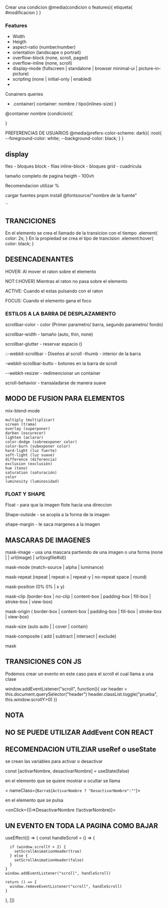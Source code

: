 Crear una condicion @media(condicion o features){
    etiqueta{
        #modificacion
    }
}

### Features
- Width
- Heigth
- aspect-ratio (number/number)
- orientation (landscape o portrait)
- overflow-block (none, scroll, paged)
- overflow-inline (none, scroll)
- display-mode	(fullscreen | standalone | browser
                minimal-ui | picture-in-picture)
- scripting	(none | initial-only | enabled)
- 


Conainers queries
- .container{
    container: nombre / tipo(inlines-size)
}

 @container nombre (condicion){

 }


PREFERENCIAS DE USUARIOS
@media(prefers-color-scheme: dark){
    :root{
        --foreground-color: white;
        --background-color: black;
    }
}



## display 
flex - bloques 
block - filas
inline-block - bloques
grid - cuadricula

tamaño completo de pagina
heigth - 100vh

Recomendacion utilizar %


cargar fuentes
pnpm install @fontsource/"nombre de la fuente"

´´
## TRANCICIONES
En el elemento se crea el llamado de la transicion con el tiempo
.element{
    color: 2s;
}
En la propiedad se crea el tipo de trancision
.element:hover{
    color: black;
}

## DESENCADENANTES
HOVER:
Al mover el raton sobre el elemento

NOT:(:HOVER)
Mientras el raton no pasa sobre el elemento

ACTIVE:
Cuando el estas pulsando con el raton

FOCUS:
Cuando el elemento gana el foco

### ESTILOS A LA BARRA DE DESPLAZAMIENTO

scrollbar-color - color (Primer parametro/ barra, segundo parametro/ fondo)

scrollbar-width - tamaño (auto, thin, none)

scrollbar-glutter - reservar espacio ()

::-webkit-scrollbar - Diseños al scroll
-thumb - interior de la barra

-webkit-scrollbar-butto - botones en la barra de scroll

--webkit-resizer - redimencionar un container

scroll-behavior - transaladarse de manera suave

## MODO DE FUSION PARA ELEMENTOS

mix-blend-mode

    multiply (multiplicar)
    screen (trama)
    overlay (superponer)
    darken (oscurecer)
    lighten (aclarar)
    color-dodge (sobreexponer color)
    color-burn (subexponer color)
    hard-light (luz fuerte)
    soft-light (luz suave)
    difference (diferencia)
    exclusion (exclusión)
    hue (tono)
    saturation (saturación)
    color
    luminosity (luminosidad)


### FLOAT Y SHAPE

Float - para que la imagen flote hacia una direccion

Shape-outside - se acopla a la forma de la imagen

shape-margin - le saca margenes a la imagen

## MASCARAS DE IMAGENES

mask-image - usa una mascara partiendo de una imagen o una forma (none | | url(image) | url(svgfile#id))

mask-mode  (match-source | alpha | luminance)

mask-repeat (repeat | repeat-x | repeat-y | no-repeat
space | round)

mask-position (0% 0% | x y) 

mask-clip   (border-box | no-clip | content-box | padding-box |
fill-box | stroke-box | view-box)

mask-origin (	border-box | content-box | padding-box |
fill-box | stroke-box | view-box)

mask-size (auto auto | | cover | contain)

mask-composite (	add | subtract | intersect | exclude)

mask


## TRANSICIONES CON JS 

Podemos crear un evento en este caso para el scroll el cual llama a una clase 

window.addEventListener("scroll", function(){
    var header = this.document.querySelector("header")
    header.classList.toggle("prueba", this.window.scrollY>0)
})

## NOTA 
## NO SE PUEDE UTILIZAR AddEvent CON REACT

## RECOMENDACION UTILZIAR useRef o useState

se crean las variables para activar o desactivar 

const [activarNombre, desactivarNombre] = useState(false)


en el elemento que se quiere mostrar o ocultar se llama

< nameClass={`Barra${ActivarNombre ? "DesactivarNombre":""`}>

en el elemento que se pulsa

<onClick={()=>DesactivarNombre (!activarNombre)}>


## UN EVENTO EN TODA LA PAGINA COMO BAJAR
useEffect(() => {
    const handleScroll = () => {

      if (window.scrollY > 2) {
        setScrollAnimationHeader(true)
      } else {
        setScrollAnimationHeader(false)
      }
    }
    window.addEventListener("scroll", handleScroll)

    return () => {
      window.removeEventListener("scroll", handleScroll)
    }

  }, [])